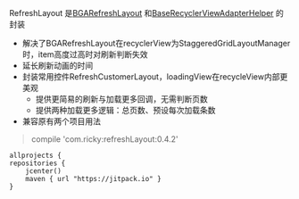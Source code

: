 RefreshLayout 是[BGARefreshLayout](https://github.com/bingoogolapple/BGARefreshLayout-Android "BGARefreshLayout") 和[BaseRecyclerViewAdapterHelper](https://github.com/CymChad/BaseRecyclerViewAdapterHelper "BaseRecyclerViewAdapterHelper") 的封装

- 解决了BGARefreshLayout在recyclerView为StaggeredGridLayoutManager时，item高度过高时对刷新判断失效
- 延长刷新动画的时间
- 封装常用控件RefreshCustomerLayout，loadingView在recycleView内部更美观
	- 提供更简易的刷新与加载更多回调，无需判断页数
	- 提供两种加载更多逻辑：总页数、预设每次加载条数
- 兼容原有两个项目用法

> compile 'com.ricky:refreshLayout:0.4.2'

	allprojects {
    repositories {
        jcenter()
        maven { url "https://jitpack.io" }
    }
   